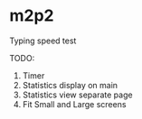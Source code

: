# m2p2

Typing speed test

TODO:

1. Timer
2. Statistics display on main
3. Statistics view separate page
4. Fit Small and Large screens
